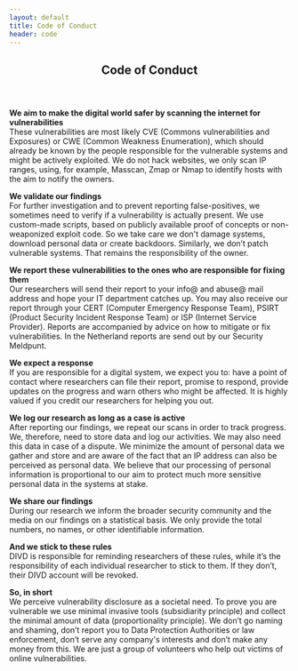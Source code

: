 ```yaml
---
layout: default
title: Code of Conduct
header: code
---
```

<header>
	<h2>Code of Conduct</h2>
</header>  

   <p><b>We aim to make the digital world safer by scanning the internet for vulnerabilities</b><br/>
These vulnerabilities are most likely CVE (Commons vulnerabilities and Exposures) or CWE (Common Weakness Enumeration), which should already be known by the people responsible for the vulnerable systems and might be actively exploited. We do not hack websites, we only scan IP ranges, using, for example, Masscan, Zmap or Nmap to identify hosts with the aim to notify the owners.</p>

<p><b>We validate our findings</b><br/>
For further investigation and to prevent reporting false-positives, we sometimes need to verify if a vulnerability is actually present. We use custom-made scripts, based on publicly available proof of concepts or non-weaponized exploit code. So we take care we don't damage systems, download personal data or create backdoors. Similarly, we don’t patch vulnerable systems. That remains the responsibility of the owner.</p>

<p><b>We report these vulnerabilities to the ones who are responsible for fixing them</b><br/>
Our researchers will send their report to your info@ and abuse@ mail address and hope your IT department catches up. You may also receive our report through your CERT (Computer Emergency Response Team), PSIRT (Product Security Incident Response Team) or ISP (Internet Service Provider). Reports are accompanied by advice on how to mitigate or fix vulnerabilities. In the Netherland reports are send out by our Security Meldpunt.</p>

<p><b>We expect a response</b><br/>
If you are responsible for a digital system, we expect you to: have a point of contact where researchers can file their report, promise to respond, provide updates on the progress and warn others who might be affected. It is highly valued if you credit our researchers for helping you out.</p> 

<p><b>We log our research as long as a case is active</b><br/>
After reporting our findings, we repeat our scans in order to track progress. We, therefore, need to store data and log our activities. We may also need this data in case of a dispute. We minimize the amount of personal data we gather and store and are aware of the fact that an IP address can also be perceived as personal data. We believe that our processing of personal information is proportional to our aim to protect much more sensitive personal data in the systems at stake.</p> 

<p><b>We share our findings</b><br/>
During our research we inform the broader security community and the media on our findings on a statistical basis. We only provide the total numbers, no names, or other identifiable information.</p> 

<p><b>And we stick to these rules</b><br/>
DIVD is responsible for reminding researchers of these rules, while it’s the responsibility of each individual researcher to stick to them. If they don’t, their DIVD account will be revoked.</p>

<p><b>So, in short</b><br/>
We perceive vulnerability disclosure as a societal need. To prove you are vulnerable we use minimal invasive tools (subsidiarity principle) and collect the minimal amount of data (proportionality principle). We don’t go naming and shaming, don’t report you to Data Protection Authorities or law enforcement, don’t serve any company's interests and don’t make any money from this. We are just a group of volunteers who help out victims of online vulnerabilities.
</p>
